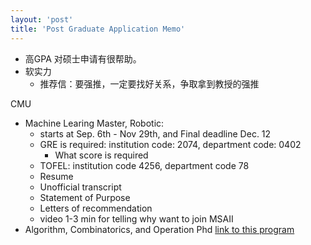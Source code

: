 ```yaml
---
layout: 'post'
title: 'Post Graduate Application Memo'
---
```



* 高GPA 对硕士申请有很帮助。 
* 软实力
    * 推荐信：要强推，一定要找好关系，争取拿到教授的强推



CMU 

* Machine Learing Master, Robotic: 
  * starts at Sep. 6th - Nov 29th, and Final deadline Dec. 12 
  * GRE is required: institution code: 2074, department code: 0402
    * What score is required
  * TOFEL: institution code 4256, department code 78
  * Resume
  * Unofficial transcript
  * Statement of Purpose
  * Letters of recommendation
  * video 1-3 min for telling why want  to join MSAII
* Algorithm, Combinatorics, and Operation Phd [link to this program](https://www.commonapp.org/explore/carnegie-mellon-university)






